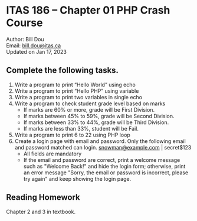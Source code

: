 # ITAS 186 – Chapter 01 PHP Crash Course

Author: Bill Dou \
Email: bill.dou@itas.ca \
Updated on Jan 17, 2023

## Complete the following tasks.

1. Write a program to print “Hello World” using echo
2. Write a program to print “Hello PHP” using variable
3. Write a program to print two variables in single echo
4. Write a program to check student grade level based on marks
    - If marks are 60% or more, grade will be First Division.
    - If marks between 45% to 59%, grade will be Second Division.
    - If marks between 33% to 44%, grade will be Third Division.
    - If marks are less than 33%, student will be Fail.
5. Write a program to print 6 to 22 using PHP loop
6. Create a login page with email and password. Only the following email and password matched can login.
    snowman@example.com | secret$123
    - All fields are mandatory
    - If the email and password are correct, print a welcome message such as "Welcome Back!" and hide the login form; otherwise, print an error message "Sorry, the email or password is incorrect, please try again" and keep showing the login page.

## Reading Homework
Chapter 2 and 3 in textbook.

